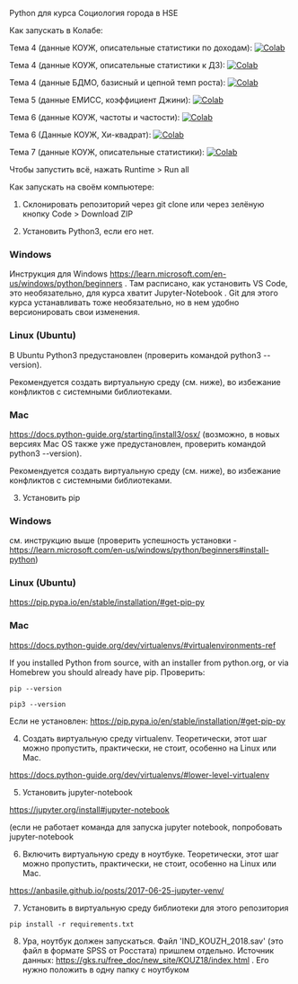 Python для курса Социология города в HSE

Как запускать в Колабе:

Тема 4 (данные КОУЖ, описательные статистики по доходам): [![Colab](https://colab.research.google.com/assets/colab-badge.svg)](https://colab.research.google.com/github/PSuvorkov/sociology/blob/master/notebooks/descriptive_statistics.ipynb)

Тема 4 (данные КОУЖ, описательные статистики к ДЗ): [![Colab](https://colab.research.google.com/assets/colab-badge.svg)](https://colab.research.google.com/github/PSuvorkov/sociology/blob/master/notebooks/topic_4_kouzh.ipynb)

Тема 4 (данные БДМО, базисный и цепной темп роста): [![Colab](https://colab.research.google.com/assets/colab-badge.svg)](https://colab.research.google.com/github/PSuvorkov/sociology/blob/master/notebooks/bdmo.ipynb)

Тема 5 (данные ЕМИСС, коэффициент Джини): [![Colab](https://colab.research.google.com/assets/colab-badge.svg)](https://colab.research.google.com/github/PSuvorkov/sociology/blob/master/notebooks/gini.ipynb)

Тема 6 (данные КОУЖ, частоты и частости): [![Colab](https://colab.research.google.com/assets/colab-badge.svg)](https://colab.research.google.com/github/PSuvorkov/sociology/blob/master/notebooks/frequencies.ipynb)

Тема 6 (Данные КОУЖ, Хи-квадрат): [![Colab](https://colab.research.google.com/assets/colab-badge.svg)](https://colab.research.google.com/github/PSuvorkov/sociology/blob/master/notebooks/chi_square.ipynb)

Тема 7 (данные КОУЖ, описательные статистики): [![Colab](https://colab.research.google.com/assets/colab-badge.svg)](https://colab.research.google.com/github/PSuvorkov/sociology/blob/master/notebooks/topic_7_kouzh.ipynb)

Чтобы запустить всё, нажать Runtime > Run all

Как запускать на своём компьютере:

1. Склонировать репозиторий через git clone или через зелёную кнопку Code > Download ZIP

2. Установить Python3, если его нет.

### Windows

Инструкция для Windows https://learn.microsoft.com/en-us/windows/python/beginners . Там расписано, как установить VS Code, это необязательно, для курса хватит Jupyter-Notebook . Git для этого курса устанавливать тоже необязательно, но в нем удобно версионировать свои изменения.

### Linux (Ubuntu)

В Ubuntu Python3 предустановлен (проверить командой python3 --version). 

Рекомендуется создать виртуальную среду (см. ниже), во избежание конфликтов с системными библиотеками.

### Mac 

https://docs.python-guide.org/starting/install3/osx/ (возможно, в новых версиях Mac OS также уже предустановлен, проверить командой python3 --version).

Рекомендуется создать виртуальную среду (см. ниже), во избежание конфликтов с системными библиотеками.

3. Установить pip

### Windows

см. инструкцию выше (проверить успешность установки - https://learn.microsoft.com/en-us/windows/python/beginners#install-python)

### Linux (Ubuntu)

https://pip.pypa.io/en/stable/installation/#get-pip-py

### Mac 

https://docs.python-guide.org/dev/virtualenvs/#virtualenvironments-ref

If you installed Python from source, with an installer from python.org, or via Homebrew you should already have pip. Проверить:
```
pip --version
```
```
pip3 --version
```

Если не установлен: https://pip.pypa.io/en/stable/installation/#get-pip-py

4. Создать виртуальную среду virtualenv. Теоретически, этот шаг можно пропустить, практически, не стоит, особенно на Linux или Mac.

https://docs.python-guide.org/dev/virtualenvs/#lower-level-virtualenv

5. Установить jupyter-notebook

https://jupyter.org/install#jupyter-notebook

(если не работает команда для запуска jupyter notebook, попробовать jupyter-notebook

6. Включить виртуальную среду в ноутбуке. Теоретически, этот шаг можно пропустить, практически, не стоит, особенно на Linux или Mac.

https://anbasile.github.io/posts/2017-06-25-jupyter-venv/

7. Установить в виртуальную среду библиотеки для этого репозитория

```
pip install -r requirements.txt
```

8. Ура, ноутбук должен запускаться. Файл 'IND_KOUZH_2018.sav' (это файл в формате SPSS от Росстата) пришлем отдельно. Источник данных: https://gks.ru/free_doc/new_site/KOUZ18/index.html . Его нужно положить в одну папку с ноутбуком

